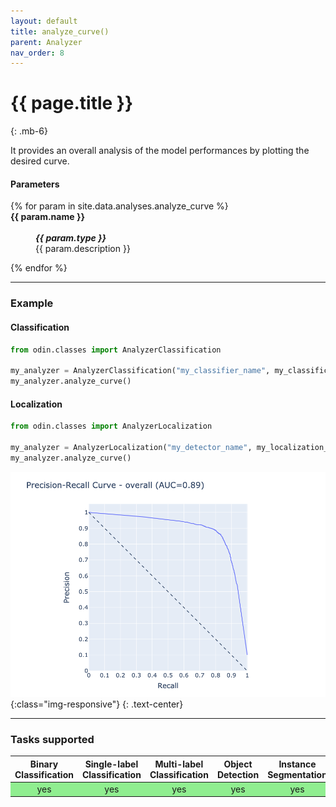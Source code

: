 ```yaml
---
layout: default
title: analyze_curve()
parent: Analyzer
nav_order: 8
---
```


# {{ page.title }}
{: .mb-6}


It provides an overall analysis of the model performances by plotting the desired curve.

#### Parameters
<dl>
  {% for param in site.data.analyses.analyze_curve %}

  <dt><strong>{{ param.name }}</strong></dt>
  <dd><br><b><i>{{ param.type }}</i></b></dd><dd>{{ param.description }}</dd>

  {% endfor %}
</dl>

<hr>

### Example
#### Classification
```py
from odin.classes import AnalyzerClassification

my_analyzer = AnalyzerClassification("my_classifier_name", my_classification_dataset)
my_analyzer.analyze_curve()
```
#### Localization
```py
from odin.classes import AnalyzerLocalization

my_analyzer = AnalyzerLocalization("my_detector_name", my_localization_dataset)
my_analyzer.analyze_curve()
```

![analyze_curve_output](../img/analyzer/pr_curve.png){:class="img-responsive"}
{: .text-center}

<hr>

### Tasks supported
<table>
  <thead>
    <tr class="header">
      <th>Binary Classification</th>
      <th>Single-label Classification</th>
      <th>Multi-label Classification</th>
      <th>Object Detection</th>
      <th>Instance Segmentation</th>
    </tr>
  </thead>
  <tbody>
    <tr style="text-align:center;">
      <td style="background:lightgreen;">yes</td>
      <td style="background:lightgreen;">yes</td>
      <td style="background:lightgreen;">yes</td>
      <td style="background:lightgreen;">yes</td>
      <td style="background:lightgreen;">yes</td>
    </tr>
  </tbody>
</table>
